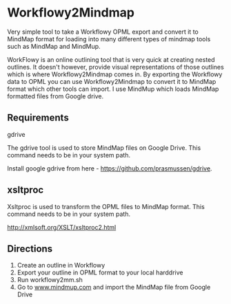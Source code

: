 # Workflowy2Mindmap
Very simple tool to take a Workflowy OPML export and convert it to MindMap 
format for loading into many different types of mindmap tools such as MindMap and MindMup.

WorkFlowy is an online outlining tool that is very quick at creating nested outlines. It doesn't however, provide
visual representations of those outlines which is where Workflowy2Mindmap comes in. By exporting the Workflowy
data to OPML you can use Workflowy2Mindmap to convert it to MindMap format which other tools can import. I use 
MindMup which loads MindMap formatted files from Google drive.

Requirements
------------
gdrive

The gdrive tool is used to store MindMap files on Google Drive.
This command needs to be in your system path.

Install google gdrive from here - https://github.com/prasmussen/gdrive.

xsltproc
-------
Xsltproc is used to transform the OPML files to MindMap format. This command
needs to be in your system path.

http://xmlsoft.org/XSLT/xsltproc2.html

Directions
----------
1. Create an outline in Workflowy
2. Export your outline in OPML format to your local harddrive
3. Run workflowy2mm.sh <your OPML file> 
4. Go to www.mindmup.com and import the MindMap file from Google Drive

